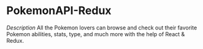 # PokemonAPI-Redux

*Description* 
All the Pokemon lovers can browse and check out their favorite Pokemon abilities, stats, type, and much more with the help of React & Redux.
